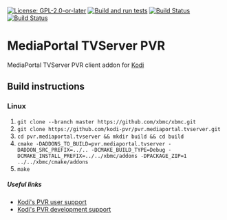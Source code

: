 [![License: GPL-2.0-or-later](https://img.shields.io/badge/License-GPL%20v2+-blue.svg)](LICENSE.md)
[![Build and run tests](https://github.com/kodi-pvr/pvr.mediaportal.tvserver/actions/workflows/build.yml/badge.svg?branch=Piers)](https://github.com/kodi-pvr/pvr.mediaportal.tvserver/actions/workflows/build.yml)
[![Build Status](https://dev.azure.com/teamkodi/kodi-pvr/_apis/build/status/kodi-pvr.pvr.mediaportal.tvserver?branchName=Piers)](https://dev.azure.com/teamkodi/kodi-pvr/_build/latest?definitionId=63&branchName=Piers)
[![Build Status](https://jenkins.kodi.tv/view/Addons/job/kodi-pvr/job/pvr.mediaportal.tvserver/job/Piers/badge/icon)](https://jenkins.kodi.tv/blue/organizations/jenkins/kodi-pvr%2Fpvr.mediaportal.tvserver/branches/)

# MediaPortal TVServer PVR
MediaPortal TVServer PVR client addon for [Kodi](https://kodi.tv)

## Build instructions

### Linux

1. `git clone --branch master https://github.com/xbmc/xbmc.git`
2. `git clone https://github.com/kodi-pvr/pvr.mediaportal.tvserver.git`
3. `cd pvr.mediaportal.tvserver && mkdir build && cd build`
4. `cmake -DADDONS_TO_BUILD=pvr.mediaportal.tvserver -DADDON_SRC_PREFIX=../.. -DCMAKE_BUILD_TYPE=Debug -DCMAKE_INSTALL_PREFIX=../../xbmc/addons -DPACKAGE_ZIP=1 ../../xbmc/cmake/addons`
5. `make`

##### Useful links

* [Kodi's PVR user support](https://forum.kodi.tv/forumdisplay.php?fid=171)
* [Kodi's PVR development support](https://forum.kodi.tv/forumdisplay.php?fid=136)

